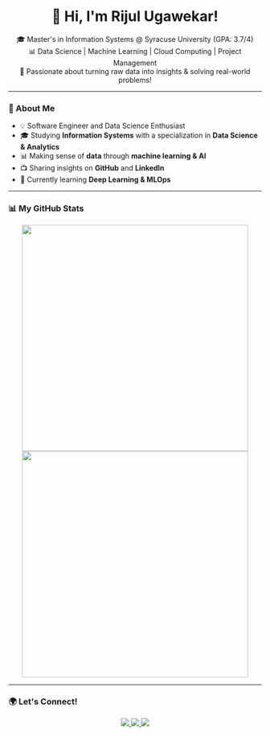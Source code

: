<h1 align="center"> 👋 Hi, I'm Rijul Ugawekar! </h1>

<p align="center">
  🎓 Master's in Information Systems @ Syracuse University (GPA: 3.7/4) <br>
  📊 Data Science | Machine Learning | Cloud Computing | Project Management <br>
  📌 Passionate about turning raw data into insights & solving real-world problems! 
</p>

---

### 🚀 About Me  
- 💡 Software Engineer and Data Science Enthusiast  
- 🎓 Studying **Information Systems** with a specialization in **Data Science & Analytics**  
- 📊 Making sense of **data** through **machine learning & AI**  
- 📺 Sharing insights on **GitHub** and **LinkedIn**  
- 🌱 Currently learning **Deep Learning & MLOps**  

---

### 📊 My GitHub Stats  

<p align="center">
  <img src="https://github-readme-stats.vercel.app/api?username=techwthjul&show_icons=true&theme=radical&hide=stars,prs" width="450px"/>
  <img src="https://github-readme-streak-stats.herokuapp.com/?user=techwthjul&theme=radical" width="450px"/>
</p>

---

### 🌍 Let's Connect!  

<p align="center">
  <a href="https://www.linkedin.com/in/rijul-ugawekar/">
    <img src="https://img.shields.io/badge/LinkedIn-blue?style=for-the-badge&logo=linkedin&logoColor=white"/>
  </a>
  <a href="mailto:rnugawek@syr.edu">
    <img src="https://img.shields.io/badge/Email-D14836?style=for-the-badge&logo=gmail&logoColor=white"/>
  </a>
  <a href="https://github.com/techwthjul">
    <img src="https://img.shields.io/badge/GitHub-181717?style=for-the-badge&logo=github&logoColor=white"/>
  </a>
</p>
